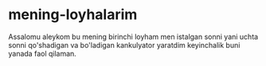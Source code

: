 # mening-loyhalarim
Assalomu aleykom bu mening birinchi loyham men istalgan sonni yani uchta sonni  qo'shadigan va bo'ladigan kankulyator yaratdim keyinchalik buni yanada faol qilaman.
